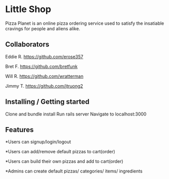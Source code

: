 <!-- ![Logo of the project](https://raw.githubusercontent.com/jehna/readme-best-practices/master/sample-logo.png) -->

# Little Shop

Pizza Planet is an online pizza ordering service used to satisfy the insatiable cravings for people and aliens alike.

## Collaborators
Eddie R.  https://github.com/erose357

Bret F.   https://github.com/bretfunk

Will R.   https://github.com/wratterman

Jimmy T.  https://github.com/jtruong2

## Installing / Getting started

Clone and bundle install
Run rails server
Navigate to localhost:3000

## Features

*Users can signup/login/logout

*Users can add/remove default pizzas to cart(order)

*Users can build their own pizzas and add to cart(order)

*Admins can create default pizzas/ categories/ items/ ingredients
